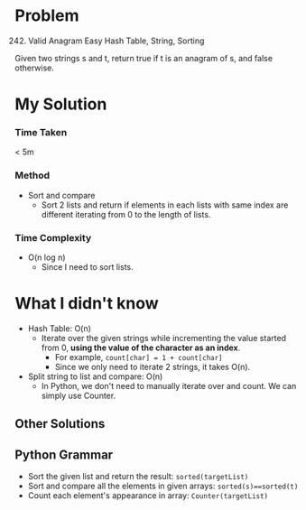 # Problem

242. Valid Anagram
     Easy
     Hash Table, String, Sorting

Given two strings s and t, return true if t is an anagram of s, and false otherwise.

# My Solution

### Time Taken

< 5m

### Method

- Sort and compare
  - Sort 2 lists and return if elements in each lists with same index are different iterating from 0 to the length of lists.

### Time Complexity

- O(n log n)
  - Since I need to sort lists.

# What I didn't know

- Hash Table: O(n)
  - Iterate over the given strings while incrementing the value started from 0, **using the value of the character as an index**.
    - For example, `count[char] = 1 + count[char]`
    - Since we only need to iterate 2 strings, it takes O(n).
- Split string to list and compare: O(n)
  - In Python, we don't need to manually iterate over and count. We can simply use Counter.

## Other Solutions

## Python Grammar

- Sort the given list and return the result: `sorted(targetList)`
- Sort and compare all the elements in given arrays: `sorted(s)==sorted(t)`
- Count each element's appearance in array: `Counter(targetList)`

